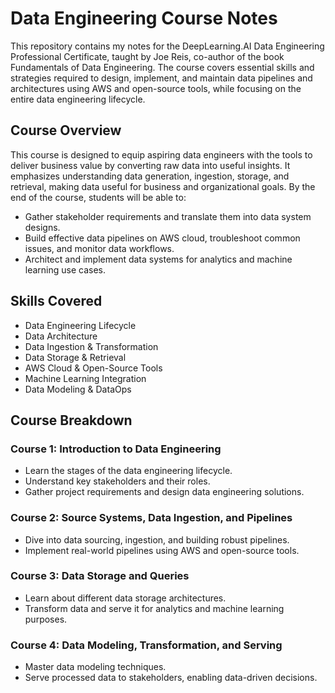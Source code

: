 # Data Engineering Course Notes
This repository contains my notes for the DeepLearning.AI Data Engineering Professional Certificate, taught by Joe Reis, co-author of the book Fundamentals of Data Engineering. The course covers essential skills and strategies required to design, implement, and maintain data pipelines and architectures using AWS and open-source tools, while focusing on the entire data engineering lifecycle.

## Course Overview
This course is designed to equip aspiring data engineers with the tools to deliver business value by converting raw data into useful insights. It emphasizes understanding data generation, ingestion, storage, and retrieval, making data useful for business and organizational goals. By the end of the course, students will be able to:

- Gather stakeholder requirements and translate them into data system designs.
- Build effective data pipelines on AWS cloud, troubleshoot common issues, and monitor data workflows.
- Architect and implement data systems for analytics and machine learning use cases.

## Skills Covered
- Data Engineering Lifecycle
- Data Architecture
- Data Ingestion & Transformation
- Data Storage & Retrieval
- AWS Cloud & Open-Source Tools
- Machine Learning Integration
- Data Modeling & DataOps

## Course Breakdown
### Course 1: Introduction to Data Engineering
- Learn the stages of the data engineering lifecycle.
- Understand key stakeholders and their roles.
- Gather project requirements and design data engineering solutions.
### Course 2: Source Systems, Data Ingestion, and Pipelines
- Dive into data sourcing, ingestion, and building robust pipelines.
- Implement real-world pipelines using AWS and open-source tools.
### Course 3: Data Storage and Queries
- Learn about different data storage architectures.
- Transform data and serve it for analytics and machine learning purposes.
### Course 4: Data Modeling, Transformation, and Serving
- Master data modeling techniques.
- Serve processed data to stakeholders, enabling data-driven decisions.
